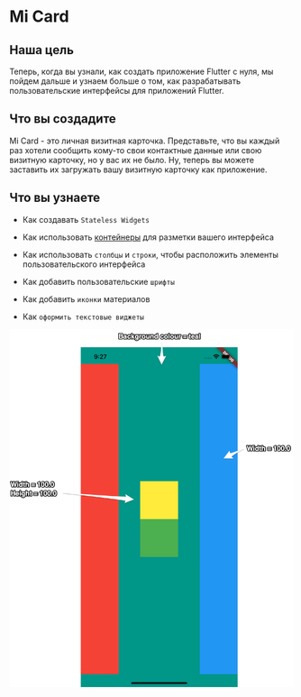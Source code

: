 
# Mi Card

## Наша цель

Теперь, когда вы узнали, как создать приложение Flutter с нуля, мы пойдем дальше и узнаем больше о том,
как разрабатывать пользовательские интерфейсы для приложений Flutter.

## Что вы создадите

Mi Card - это личная визитная карточка. Представьте, что вы каждый раз хотели сообщить кому-то свои
контактные данные или свою визитную карточку, но у вас их не было. Ну, теперь вы можете заставить их загружать вашу визитную карточку как приложение.

## Что вы узнаете

* Как создавать `Stateless Widgets`

* Как использовать [контейнеры](https://medium.com/flutter-community/flutter-layout-cheat-sheet-5363348d037e)
 для разметки вашего интерфейса

* Как использовать `столбцы` и `строки`, чтобы расположить элементы пользовательского интерфейса

* Как добавить пользовательские `шрифты`

* Как добавить `иконки` материалов

* Как `оформить текстовые виджеты`


![App Brewery Banner](https://github.com/steklopod/Flutter/blob/02-MiCard/images/Layout-Challenge-Specs.png)
